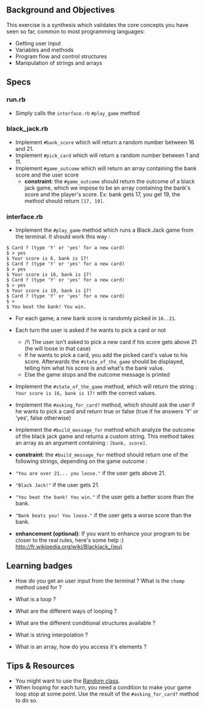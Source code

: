 ## Background and Objectives
This exercise is a synthesis which validates the core concepts you have seen so far, common to most programming languages:

- Getting user input
- Variables and methods
- Program flow and control structures
- Manipulation of strings and arrays

## Specs

### run.rb

- Simply calls the `interface.rb` `#play_game` method

### black_jack.rb

- Implement `#bank_score` which will return a random number between 16 and 21.
- Implement `#pick_card` which will return a random number between 1 and 11.
- Implement `#game_outcome` which will return an array containing the bank score and the user score
  - **constraint**: the `#game_outcome` should return the outcome of a black jack game, which we impose to be an array containing the bank's score and the player's score. Ex: bank gets 17, you get 19, the method should return `[17, 19]`.

### interface.rb

- Implement the `#play_game` method which runs a Black Jack game from the terminal. It should work this way :

```
$ Card ? (type 'Y' or 'yes' for a new card)
$ > yes
$ Your score is 6, bank is 17!
$ Card ? (type 'Y' or 'yes' for a new card)
$ > yes
$ Your score is 16, bank is 17!
$ Card ? (type 'Y' or 'yes' for a new card)
$ > yes
$ Your score is 19, bank is 17!
$ Card ? (type 'Y' or 'yes' for a new card)
$ >
$ You beat the bank! You win.
```

- For each game, a new bank score is randomly picked in `16..21`.
- Each turn the user is asked if he wants to pick a card or not
  - /!\ The user isn't asked to pick a new card if his score gets above 21 (he will loose in that case)
  - If he wants to pick a card, you add the picked card's value to his score. Afterwards the `#state_of_the_game` should be displayed, telling him what his score is and what's the bank value.
  - Else the game stops and the outcome message is printed

- Implement the `#state_of_the_game` method, which will return the string : `Your score is 16, bank is 17!` with the correct values.

- Implement the `#asking_for_card?` method, which should ask the user if he wants to pick a card and return true or false (true if he answers 'Y' or 'yes', false otherwise)

- Implement the `#build_message_for` method which analyze the outcome of the black jack game and returns a custom string. This method takes an array as an argument containing : `[bank, score]`.
- **constraint**: the `#build_message_for` method should return one of the following strings, depending on the game outcome :
 - `"You are over 21... you loose."` if the user gets above 21.
 - `"Black Jack!"` if the user gets 21.
 - `"You beat the bank! You win."` if the user gets a better score than the bank.
 - `"Bank beats you! You loose."` if the user gets a worse score than the bank.

- **enhancement (optional)**: If you want to enhance your program to be closer to the real rules, here's some help :) http://fr.wikipedia.org/wiki/Blackjack_(jeu)

## Learning badges

- How do you get an user input from the terminal ? What is the `chomp` method used for ?

- What is a loop ?
- What are the different ways of looping ?

- What are the different conditional structures available ?

- What is string interpolation ?

- What is an array, how do you access it's elements ?

## Tips & Resources

 - You might want to use the [Random class](http://www.ruby-doc.org/core-2.1.1/Random.html).
 - When looping for each turn, you need a condition to make your game loop stop at some point. Use the result of the `#asking_for_card?` method to do so.